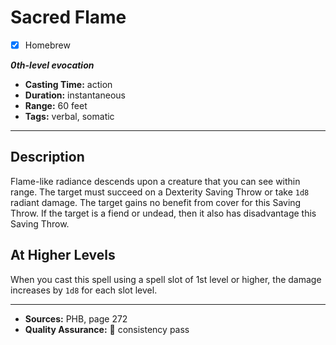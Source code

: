 # Sacred Flame
- [x] Homebrew

***0th-level evocation***
- **Casting Time:** action
- **Duration:** instantaneous
- **Range:** 60 feet
- **Tags:** verbal, somatic

---

## Description
Flame-like radiance descends upon a creature that you can see within range.
The target must succeed on a Dexterity Saving Throw or take `1d8` radiant damage.
The target gains no benefit from cover for this Saving Throw.
If the target is a fiend or undead, then it also has disadvantage this Saving Throw.

## At Higher Levels
When you cast this spell using a spell slot of 1st level or higher, the damage increases by `1d8` for each slot level.

---

- **Sources:** PHB, page 272
- **Quality Assurance:** :star2: consistency pass
